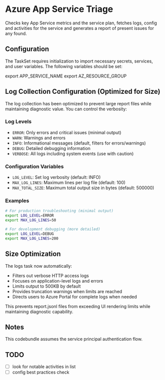 # Azure App Service Triage

Checks key App Service metrics and the service plan, fetches logs, config and activities for the service and generates a report of present issues for any found.

## Configuration

The TaskSet requires initialization to import necessary secrets, services, and user variables. The following variables should be set:

export APP_SERVICE_NAME
export AZ_RESOURCE_GROUP

## Log Collection Configuration (Optimized for Size)

The log collection has been optimized to prevent large report files while maintaining diagnostic value. You can control the verbosity:

### Log Levels

- `ERROR`: Only errors and critical issues (minimal output)
- `WARN`: Warnings and errors  
- `INFO`: Informational messages (default, filters for errors/warnings)
- `DEBUG`: Detailed debugging information
- `VERBOSE`: All logs including system events (use with caution)

### Configuration Variables

- `LOG_LEVEL`: Set log verbosity (default: INFO)
- `MAX_LOG_LINES`: Maximum lines per log file (default: 100)
- `MAX_TOTAL_SIZE`: Maximum total output size in bytes (default: 500000)

### Examples

```bash
# For production troubleshooting (minimal output)
export LOG_LEVEL=ERROR
export MAX_LOG_LINES=50

# For development debugging (more detailed)
export LOG_LEVEL=DEBUG
export MAX_LOG_LINES=200
```

## Size Optimization

The logs task now automatically:

- Filters out verbose HTTP access logs
- Focuses on application-level logs and errors
- Limits output to 500KB by default
- Provides truncation warnings when limits are reached
- Directs users to Azure Portal for complete logs when needed

This prevents report.jsonl files from exceeding UI rendering limits while maintaining diagnostic capability.

## Notes

This codebundle assumes the service principal authentication flow.

## TODO

- [ ] look for notable activities in list
- [ ] config best practices check
